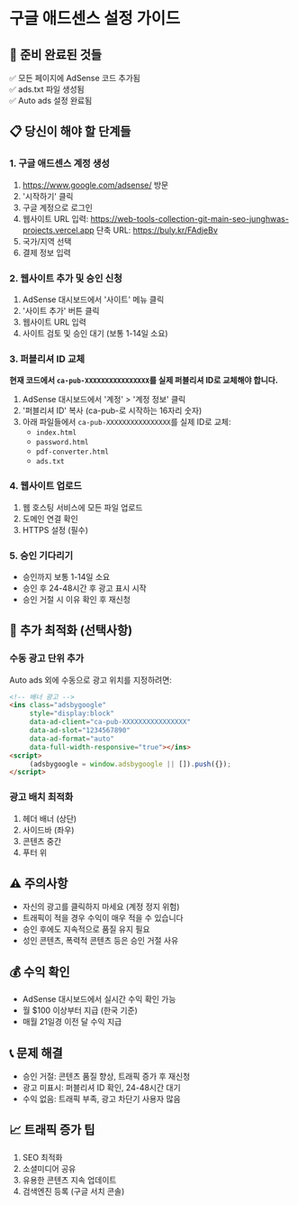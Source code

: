 # 구글 애드센스 설정 가이드

## 🎯 준비 완료된 것들
✅ 모든 페이지에 AdSense 코드 추가됨  
✅ ads.txt 파일 생성됨  
✅ Auto ads 설정 완료됨  

## 📋 당신이 해야 할 단계들

### 1. 구글 애드센스 계정 생성
1. https://www.google.com/adsense/ 방문
2. '시작하기' 클릭
3. 구글 계정으로 로그인
4. 웹사이트 URL 입력: https://web-tools-collection-git-main-seo-junghwas-projects.vercel.app
          단축 URL: https://buly.kr/FAdjeBv
5. 국가/지역 선택
6. 결제 정보 입력

### 2. 웹사이트 추가 및 승인 신청
1. AdSense 대시보드에서 '사이트' 메뉴 클릭
2. '사이트 추가' 버튼 클릭
3. 웹사이트 URL 입력
4. 사이트 검토 및 승인 대기 (보통 1-14일 소요)

### 3. 퍼블리셔 ID 교체
**현재 코드에서 `ca-pub-XXXXXXXXXXXXXXXX`를 실제 퍼블리셔 ID로 교체해야 합니다.**

1. AdSense 대시보드에서 '계정' > '계정 정보' 클릭
2. '퍼블리셔 ID' 복사 (ca-pub-로 시작하는 16자리 숫자)
3. 아래 파일들에서 `ca-pub-XXXXXXXXXXXXXXXX`를 실제 ID로 교체:
   - `index.html`
   - `password.html`
   - `pdf-converter.html`
   - `ads.txt`

### 4. 웹사이트 업로드
1. 웹 호스팅 서비스에 모든 파일 업로드
2. 도메인 연결 확인
3. HTTPS 설정 (필수)

### 5. 승인 기다리기
- 승인까지 보통 1-14일 소요
- 승인 후 24-48시간 후 광고 표시 시작
- 승인 거절 시 이유 확인 후 재신청

## 🔧 추가 최적화 (선택사항)

### 수동 광고 단위 추가
Auto ads 외에 수동으로 광고 위치를 지정하려면:

```html
<!-- 배너 광고 -->
<ins class="adsbygoogle"
     style="display:block"
     data-ad-client="ca-pub-XXXXXXXXXXXXXXXX"
     data-ad-slot="1234567890"
     data-ad-format="auto"
     data-full-width-responsive="true"></ins>
<script>
     (adsbygoogle = window.adsbygoogle || []).push({});
</script>
```

### 광고 배치 최적화
1. 헤더 배너 (상단)
2. 사이드바 (좌우)
3. 콘텐츠 중간
4. 푸터 위

## ⚠️ 주의사항
- 자신의 광고를 클릭하지 마세요 (계정 정지 위험)
- 트래픽이 적을 경우 수익이 매우 적을 수 있습니다
- 승인 후에도 지속적으로 품질 유지 필요
- 성인 콘텐츠, 폭력적 콘텐츠 등은 승인 거절 사유

## 💰 수익 확인
- AdSense 대시보드에서 실시간 수익 확인 가능
- 월 $100 이상부터 지급 (한국 기준)
- 매월 21일경 이전 달 수익 지급

## 📞 문제 해결
- 승인 거절: 콘텐츠 품질 향상, 트래픽 증가 후 재신청
- 광고 미표시: 퍼블리셔 ID 확인, 24-48시간 대기
- 수익 없음: 트래픽 부족, 광고 차단기 사용자 많음

## 📈 트래픽 증가 팁
1. SEO 최적화
2. 소셜미디어 공유
3. 유용한 콘텐츠 지속 업데이트
4. 검색엔진 등록 (구글 서치 콘솔)